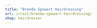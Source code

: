 ```yaml
---
title: "Brenda Spowart Hairdressing"
url: /crail/brenda-spowart-hairdressing/
shop: hairdresser
---
```

